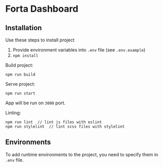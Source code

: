 # Forta Dashboard

## Installation

Use these steps to install project

1. Provide environment variables into `.env` file (see `.env.example`)
2. `npm install`

Build project:

```
npm run build
```

Serve project:

```
npm run start
```

App will be run on `3000` port.

Linting:

```
npm run lint  // lint js files with eslint
npm run stylelint  // lint scss files with stylelint
```

## Environments

To add runtime environments to the project, you need to specify them in `.env` file.
